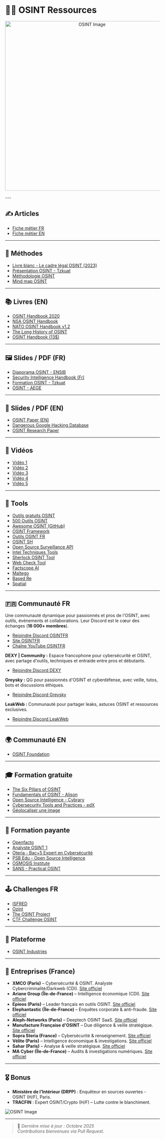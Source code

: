 # 🕵️‍♂️ **OSINT Ressources**

<p align="center">
  <img src="picture/osint-logo.jpg" alt="OSINT Image" width="550">
</p>
---

## ✍️ **Articles**
- [Fiche métier FR](https://guardia.school/metiers/osint-analyst.html)
- [Fiche métier EN](https://www.wgu.edu/career-guide/information-technology/osint-career.html)

---

## 🧭 **Méthodes**
- [Livre blanc - Le cadre légal OSINT (2023)](https://ozint.eu/contributions/Livre%20blanc-Le%20cadre%20legal%20OSINT-2023.pdf)
- [Présentation OSINT - Tzkuat](https://repo.tzku.at/presentation/OSINT-tzkuat.pdf)
- [Méthodologie OSINT](https://ozint.eu/fiche-pedagogique/methodologie/)
- [Mind map OSINT]([https://ozint.eu/fiche-pedagogique/methodologie/](https://webbreacher.com/2018/07/12/osint-map/))

---

## 📚 **Livres (EN)**
- [OSINT Handbook 2020](https://i-intelligence.eu/uploads/public-documents/OSINT_Handbook_2020.pdf)
- [NSA OSINT Handbook](https://nsarchive2.gwu.edu/NSAEBB/NSAEBB436/docs/EBB-005.pdf)
- [NATO OSINT Handbook v1.2](https://archive.org/details/NATOOSINTHandbookV1.2/mode/2up)
- [The Long History of OSINT](https://www.researchgate.net/publication/371580573_The_long_history_of_OSINT)
- [OSINT Handbook (13$)](https://buymeacoffee.com/notescatalog/e/258542)

---

## 🖼️ **Slides / PDF (FR)**
- [Diaporama OSINT - ENSIB](https://www.enssib.fr/bibliotheque-numerique/documents/72482-diaporama-osint-s-ouvrir-aux-sources-de-l-investigation.pdf)
- [Security Intelligence Handbook (Fr)](https://go.recordedfuture.com/hubfs/ebooks/security-intelligence-handbook-third-edition-fr.pdf)
- [Formation OSINT - Tzkuat](https://repo.tzku.at/documentation/osint/Formation%20OSINT.pdf)
- [OSINT - AEGE](https://www.aege.fr/global/gene/link.php?news_link=2022093332_mag-osint-10-aege.pdf&fg=1)

---

## 📄 **Slides / PDF (EN)**
- [OSINT Paper (EN)](https://ceur-ws.org/Vol-3654/short3.pdf)
- [Dangerous Google Hacking Database](https://repo.tzku.at/documentation/osint/Dangerours%20Google%20Hacking%20Database%20and%20Attacks.pdf)
- [OSINT Research Paper](https://papers.ssrn.com/sol3/papers.cfm?abstract_id=5281845)

---

## 🎥 **Vidéos**
- [Vidéo 1](https://www.youtube.com/watch?v=gZXZmHRxDWk)
- [Vidéo 2](https://www.youtube.com/watch?v=GameXsraN8Y)
- [Vidéo 3](https://www.youtube.com/watch?v=jP47EQGpOY8)
- [Vidéo 4](https://www.youtube.com/watch?v=wn-i5bRVJbU)
- [Vidéo 5](https://www.youtube.com/watch?v=qz5lSFS4BYY)

---

## 🧰 **Tools**
- [Outils gratuits OSINT](https://cryptrz.org/wordpress/2025/03/02/quelques-outils-gratuits-pour-de-losint/)
- [500 Outils OSINT](https://start.me/p/0Pqbdg/osint-500-tools?locale=fr)
- [Awesome OSINT (GitHub)](https://github.com/jivoi/awesome-osint)
- [OSINT Framework](https://osintframework.com/)
- [Outils OSINT FR](https://osintfr.com/outils/)
- [OSINT SH](https://osint.sh/)
- [Open Source Surveillance API](https://app.theneo.io/offensive-osint/oss/open-source-surveillance-api)
- [Intel Techniques Tools](https://inteltechniques.com/tools/index.html)
- [Sherlock OSINT Tool](https://github.com/sherlock-project/sherlock)
- [Web Check Tool](https://github.com/Lissy93/web-check)
- [Factscope AI](https://www.factscopeai.com/)
- [Maltego](https://www.maltego.com/)
- [Based Re](https://bf.based.re/)
- [Spatial](https://knowlesys.com/en/articles/focus/geospatial_intelligence/geospatial_open_source_intelligence_investigation_tools.html)

---

## 🇫🇷 **Communauté FR**

Une communauté dynamique pour passionnés et pros de l'OSINT, avec outils, événements et collaborations. Leur Discord est le cœur des échanges (**16 000+ membres**).

- [Rejoindre Discord OSINTFR](https://discord.com/invite/dWY9sWFKYD)
- [Site OSINTFR](https://osintfr.com/)
- [Chaîne YouTube OSINTFR](https://www.youtube.com/@osintfr/videos)

**DEXY | Community :** Espace francophone pour cybersécurité et OSINT, avec partage d'outils, techniques et entraide entre pros et débutants.  
- [Rejoindre Discord DEXY](https://discord.gg/bDueEj4Dt9)

**Greysky :** QG pour passionnés d'OSINT et cyberdéfense, avec veille, tutos, bots et discussions éthiques.  
- [Rejoindre Discord Greysky](https://discord.gg/daFvd4h6)

**LeakWeb :** Communauté pour partager leaks, astuces OSINT et ressources exclusives.  
- [Rejoindre Discord LeakWeb](https://discord.gg/h5kRYEZKy2)

---

## 🌍 **Communauté EN**
- [OSINT Foundation](https://www.osintfoundation.com/osint/Standards.asp)

---

## 🎓 **Formation gratuite**
- [The Six Pillars of OSINT](https://osintteam.blog/the-six-pillars-of-osint-documentation-59883c8f5927)
- [Fundamentals of OSINT - Alison](https://alison.com/course/fundamentals-of-open-source-intelligence-osint)
- [Open Source Intelligence - Cybrary](https://www.cybrary.it/course/open-source-intelligence/)
- [Cybersecurity Tools and Practices - edX](https://www.edx.org/course/cybersecurity-tools-and-practices)
- [Géolocaliser une image](https://manufacture-osint.fr/tutoriel-comment-geolocaliser-une-image-avec-losint/)

---

## 💼 **Formation payante**
- [Openfacto](https://openfacto.fr/)
- [Analyste OSINT 1]([https://openfacto.fr/](https://www.tactical-osint-academy.com/analyste-osint-niveau-1))
- [Oteria - Bac+5 Expert en Cybersécurité](https://www.oteria.fr/bac-5-expert-en-cybersecurite/renseignement-et-cybermenaces)
- [PSB Edu - Open Source Intelligence](https://www.psbedu.paris/fr/actus/open-source-intelligence-technique-renseignement-service-intelligence-economique)
- [OSMOSIS Institute](https://osmosisinstitute.org/osc/)
- [SANS - Practical OSINT](https://www.sans.org/cyber-security-courses/practical-open-source-intelligence)

---

## 🕹️ **Challenges FR**
- [ISFRED](https://isfred.fr/)
- [Ozint](https://ozint.eu/)
- [The OSINT Project](https://the-osint-project.fr/)
- [CTF Challenge OSINT](https://ctf.challenge-osint.fr/)

---

## 🧩 **Plateforme**
- [OSINT Industries](https://www.osint.industries/)

---

## 🏢 **Entreprises (France)**
- **XMCO (Paris)** – Cybersécurité & OSINT. Analyste Cybercriminalité/Darkweb (CDI). [Site officiel](https://www.xmco.fr)
- **Ariane Group (Île-de-France)** – Intelligence économique (CDI). [Site officiel](https://www.ariane.group)
- **Epieos (Paris)** – Leader français en outils OSINT. [Site officiel](https://www.epieos.com)
- **Elephantastic (Île-de-France)** – Enquêtes corporate & anti-fraude. [Site officiel](https://www.elephantastic.fr)
- **Aleph-Networks (Paris)** – Deeptech OSINT SaaS. [Site officiel](https://www.aleph-networks.com)
- **Manufacture Française d'OSINT** – Due diligence & veille stratégique. [Site officiel](https://www.mf-osint.com)
- **Sopra Steria (France)** – Cybersécurité & renseignement. [Site officiel](https://www.soprasteria.com)
- **Vélite (Paris)** – Intelligence économique & investigations. [Site officiel](https://www.velite.fr)
- **Sahar (Paris)** – Analyse & veille stratégique. [Site officiel](https://www.sahar.fr)
- **MA Cyber (Île-de-France)** – Audits & investigations numériques. [Site officiel](https://www.ma-cyber.com)

---

## 🎖️ **Bonus**
- **Ministère de l'Intérieur (DRPP)** : Enquêteur en sources ouvertes - OSINT (H/F), Paris.  
- **TRACFIN** : Expert OSINT/Crypto (H/F) – Lutte contre le blanchiment.



![OSINT Image](picture/osint_picture.jpg)

---

> 📌 *Dernière mise à jour : Octobre 2025*  
> _Contributions bienvenues via Pull Request._
